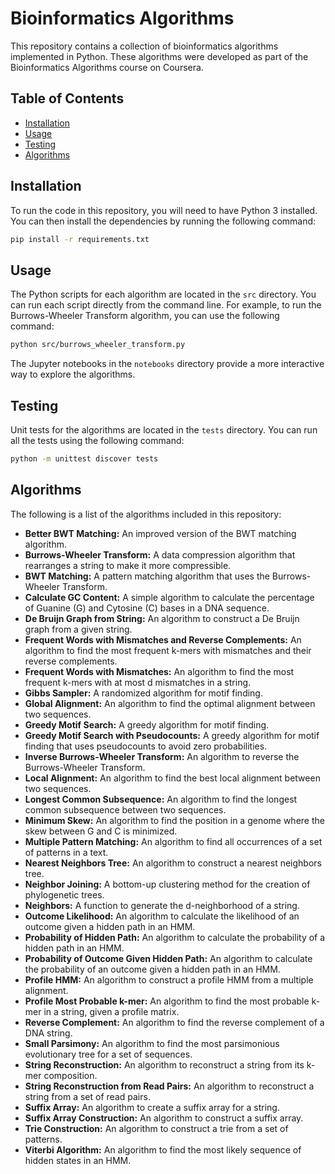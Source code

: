 # Bioinformatics Algorithms

This repository contains a collection of bioinformatics algorithms implemented in Python. These algorithms were developed as part of the Bioinformatics Algorithms course on Coursera.

## Table of Contents

- [Installation](#installation)
- [Usage](#usage)
- [Testing](#testing)
- [Algorithms](#algorithms)

## Installation

To run the code in this repository, you will need to have Python 3 installed. You can then install the dependencies by running the following command:

```bash
pip install -r requirements.txt
```

## Usage

The Python scripts for each algorithm are located in the `src` directory. You can run each script directly from the command line. For example, to run the Burrows-Wheeler Transform algorithm, you can use the following command:

```bash
python src/burrows_wheeler_transform.py
```

The Jupyter notebooks in the `notebooks` directory provide a more interactive way to explore the algorithms.

## Testing

Unit tests for the algorithms are located in the `tests` directory. You can run all the tests using the following command:

```bash
python -m unittest discover tests
```

## Algorithms

The following is a list of the algorithms included in this repository:

*   **Better BWT Matching:** An improved version of the BWT matching algorithm.
*   **Burrows-Wheeler Transform:** A data compression algorithm that rearranges a string to make it more compressible.
*   **BWT Matching:** A pattern matching algorithm that uses the Burrows-Wheeler Transform.
*   **Calculate GC Content:** A simple algorithm to calculate the percentage of Guanine (G) and Cytosine (C) bases in a DNA sequence.
*   **De Bruijn Graph from String:** An algorithm to construct a De Bruijn graph from a given string.
*   **Frequent Words with Mismatches and Reverse Complements:** An algorithm to find the most frequent k-mers with mismatches and their reverse complements.
*   **Frequent Words with Mismatches:** An algorithm to find the most frequent k-mers with at most d mismatches in a string.
*   **Gibbs Sampler:** A randomized algorithm for motif finding.
*   **Global Alignment:** An algorithm to find the optimal alignment between two sequences.
*   **Greedy Motif Search:** A greedy algorithm for motif finding.
*   **Greedy Motif Search with Pseudocounts:** A greedy algorithm for motif finding that uses pseudocounts to avoid zero probabilities.
*   **Inverse Burrows-Wheeler Transform:** An algorithm to reverse the Burrows-Wheeler Transform.
*   **Local Alignment:** An algorithm to find the best local alignment between two sequences.
*   **Longest Common Subsequence:** An algorithm to find the longest common subsequence between two sequences.
*   **Minimum Skew:** An algorithm to find the position in a genome where the skew between G and C is minimized.
*   **Multiple Pattern Matching:** An algorithm to find all occurrences of a set of patterns in a text.
*   **Nearest Neighbors Tree:** An algorithm to construct a nearest neighbors tree.
*   **Neighbor Joining:** A bottom-up clustering method for the creation of phylogenetic trees.
*   **Neighbors:** A function to generate the d-neighborhood of a string.
*   **Outcome Likelihood:** An algorithm to calculate the likelihood of an outcome given a hidden path in an HMM.
*   **Probability of Hidden Path:** An algorithm to calculate the probability of a hidden path in an HMM.
*   **Probability of Outcome Given Hidden Path:** An algorithm to calculate the probability of an outcome given a hidden path in an HMM.
*   **Profile HMM:** An algorithm to construct a profile HMM from a multiple alignment.
*   **Profile Most Probable k-mer:** An algorithm to find the most probable k-mer in a string, given a profile matrix.
*   **Reverse Complement:** An algorithm to find the reverse complement of a DNA string.
*   **Small Parsimony:** An algorithm to find the most parsimonious evolutionary tree for a set of sequences.
*   **String Reconstruction:** An algorithm to reconstruct a string from its k-mer composition.
*   **String Reconstruction from Read Pairs:** An algorithm to reconstruct a string from a set of read pairs.
*   **Suffix Array:** An algorithm to create a suffix array for a string.
*   **Suffix Array Construction:** An algorithm to construct a suffix array.
*   **Trie Construction:** An algorithm to construct a trie from a set of patterns.
*   **Viterbi Algorithm:** An algorithm to find the most likely sequence of hidden states in an HMM.